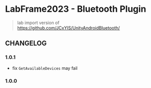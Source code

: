 # LabFrame2023 - Bluetooth Plugin

> lab import version of https://github.com/JCxYIS/UnityAndroidBluetooth/

## CHANGELOG
### 1.0.1
- fix `GetAvailableDevices` may fail

### 1.0.0